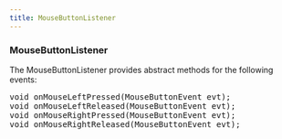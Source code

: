 ```yaml
---
title: MouseButtonListener
---
```

<h3 class="sectionedit1" id="mousebuttonlistener">MouseButtonListener</h3>
<div class="level3">

<p>
The MouseButtonListener provides abstract methods for the following events:
</p>
<pre class="code java"><span class="kw4">void</span> onMouseLeftPressed<span class="br0">(</span>MouseButtonEvent evt<span class="br0">)</span><span class="sy0">;</span>
<span class="kw4">void</span> onMouseLeftReleased<span class="br0">(</span>MouseButtonEvent evt<span class="br0">)</span><span class="sy0">;</span>
<span class="kw4">void</span> onMouseRightPressed<span class="br0">(</span>MouseButtonEvent evt<span class="br0">)</span><span class="sy0">;</span>
<span class="kw4">void</span> onMouseRightReleased<span class="br0">(</span>MouseButtonEvent evt<span class="br0">)</span><span class="sy0">;</span></pre>

</div>
